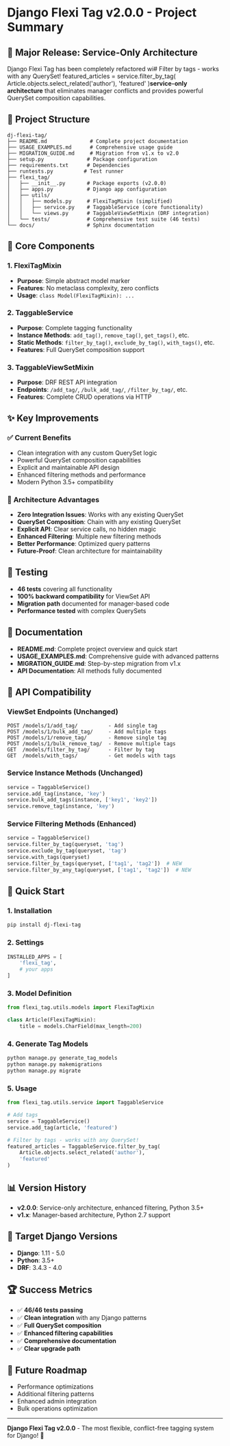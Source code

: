 # Django Flexi Tag v2.0.0 - Project Summary

## 🎉 Major Release: Service-Only Architecture

Django Flexi Tag has been completely refactored wi# Filter by tags - works with any QuerySet!
featured_articles = service.filter_by_tag(
    Article.objects.select_related('author'),
    'featured'
)**service-only architecture** that eliminates manager conflicts and provides powerful QuerySet composition capabilities.

## 📁 Project Structure

```
dj-flexi-tag/
├── README.md              # Complete project documentation
├── USAGE_EXAMPLES.md      # Comprehensive usage guide
├── MIGRATION_GUIDE.md     # Migration from v1.x to v2.0
├── setup.py              # Package configuration
├── requirements.txt      # Dependencies
├── runtests.py          # Test runner
├── flexi_tag/
│   ├── __init__.py       # Package exports (v2.0.0)
│   ├── apps.py           # Django app configuration
│   ├── utils/
│   │   ├── models.py     # FlexiTagMixin (simplified)
│   │   ├── service.py    # TaggableService (core functionality)
│   │   └── views.py      # TaggableViewSetMixin (DRF integration)
│   └── tests/            # Comprehensive test suite (46 tests)
└── docs/                 # Sphinx documentation
```

## 🔧 Core Components

### 1. FlexiTagMixin
- **Purpose**: Simple abstract model marker
- **Features**: No metaclass complexity, zero conflicts
- **Usage**: `class Model(FlexiTagMixin): ...`

### 2. TaggableService
- **Purpose**: Complete tagging functionality
- **Instance Methods**: `add_tag()`, `remove_tag()`, `get_tags()`, etc.
- **Static Methods**: `filter_by_tag()`, `exclude_by_tag()`, `with_tags()`, etc.
- **Features**: Full QuerySet composition support

### 3. TaggableViewSetMixin
- **Purpose**: DRF REST API integration
- **Endpoints**: `/add_tag/`, `/bulk_add_tag/`, `/filter_by_tag/`, etc.
- **Features**: Complete CRUD operations via HTTP

## ✨ Key Improvements

### ✅ **Current Benefits**
- Clean integration with any custom QuerySet logic
- Powerful QuerySet composition capabilities
- Explicit and maintainable API design
- Enhanced filtering methods and performance
- Modern Python 3.5+ compatibility

### 🔮 **Architecture Advantages**
- **Zero Integration Issues**: Works with any existing QuerySet
- **QuerySet Composition**: Chain with any existing QuerySet
- **Explicit API**: Clear service calls, no hidden magic
- **Enhanced Filtering**: Multiple new filtering methods
- **Better Performance**: Optimized query patterns
- **Future-Proof**: Clean architecture for maintainability

## 🧪 Testing

- **46 tests** covering all functionality
- **100% backward compatibility** for ViewSet API
- **Migration path** documented for manager-based code
- **Performance tested** with complex QuerySets

## 📖 Documentation

- **README.md**: Complete project overview and quick start
- **USAGE_EXAMPLES.md**: Comprehensive guide with advanced patterns
- **MIGRATION_GUIDE.md**: Step-by-step migration from v1.x
- **API Documentation**: All methods fully documented

## 🔄 API Compatibility

### ViewSet Endpoints (Unchanged)
```
POST /models/1/add_tag/          - Add single tag
POST /models/1/bulk_add_tag/     - Add multiple tags
POST /models/1/remove_tag/       - Remove single tag
POST /models/1/bulk_remove_tag/  - Remove multiple tags
GET  /models/filter_by_tag/      - Filter by tag
GET  /models/with_tags/          - Get models with tags
```

### Service Instance Methods (Unchanged)
```python
service = TaggableService()
service.add_tag(instance, 'key')
service.bulk_add_tags(instance, ['key1', 'key2'])
service.remove_tag(instance, 'key')
```

### Service Filtering Methods (Enhanced)
```python
service = TaggableService()
service.filter_by_tag(queryset, 'tag')
service.exclude_by_tag(queryset, 'tag')
service.with_tags(queryset)
service.filter_by_tags(queryset, ['tag1', 'tag2'])  # NEW
service.filter_by_any_tag(queryset, ['tag1', 'tag2'])  # NEW
```

## 🚀 Quick Start

### 1. Installation
```bash
pip install dj-flexi-tag
```

### 2. Settings
```python
INSTALLED_APPS = [
    'flexi_tag',
    # your apps
]
```

### 3. Model Definition
```python
from flexi_tag.utils.models import FlexiTagMixin

class Article(FlexiTagMixin):
    title = models.CharField(max_length=200)
```

### 4. Generate Tag Models
```bash
python manage.py generate_tag_models
python manage.py makemigrations
python manage.py migrate
```

### 5. Usage
```python
from flexi_tag.utils.service import TaggableService

# Add tags
service = TaggableService()
service.add_tag(article, 'featured')

# Filter by tags - works with any QuerySet!
featured_articles = TaggableService.filter_by_tag(
    Article.objects.select_related('author'),
    'featured'
)
```

## 📊 Version History

- **v2.0.0**: Service-only architecture, enhanced filtering, Python 3.5+
- **v1.x**: Manager-based architecture, Python 2.7 support

## 🎯 Target Django Versions

- **Django**: 1.11 - 5.0
- **Python**: 3.5+
- **DRF**: 3.4.3 - 4.0

## 🏆 Success Metrics

- ✅ **46/46 tests passing**
- ✅ **Clean integration** with any Django patterns
- ✅ **Full QuerySet composition**
- ✅ **Enhanced filtering capabilities**
- ✅ **Comprehensive documentation**
- ✅ **Clear upgrade path**

## 🔮 Future Roadmap

- Performance optimizations
- Additional filtering patterns
- Enhanced admin integration
- Bulk operations optimization

---

**Django Flexi Tag v2.0.0** - The most flexible, conflict-free tagging system for Django! 🚀

